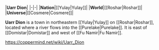 |**Uarr Dion**|
|-|-|
|**Nation**|[[Yulay\|Yulay]]|
|**World**|[[Roshar\|Roshar]]|
|**Universe**|[[Cosmere\|Cosmere]]|

**Uarr Dion** is a town in northeastern [[Yulay\|Yulay]] on [[Roshar\|Roshar]], located where a river flows into the [[Purelake\|Purelake]]. It is east of [[Domistar\|Domistar]] and west of [[Fu Namir\|Fu Namir]].



https://coppermind.net/wiki/Uarr_Dion